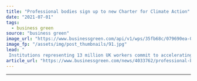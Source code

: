 ```yaml
---
title: "Professional bodies sign up to new Charter for Climate Action"
date: "2021-07-01"
tags: 
  - business green
source: "business green"
image_url: "https://www.businessgreen.com/api/v1/wps/35fb68c/079690ea-04ea-4e94-8310-1af89986dc52/3/business-handshake-185x114.jpg"
image_fp: "/assets/img/post_thumbnails/91.jpg"
lead: "
 Institutions representing 13 million UK workers commit to accelerating climate action across the economy ..."
article_url: "https://www.businessgreen.com/news/4033762/professional-bodies-sign-charter-climate-action"
---
```


---
